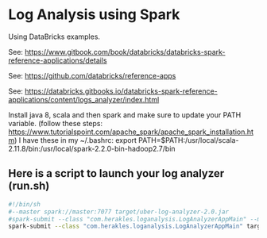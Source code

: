 # Log Analysis using Spark

Using DataBricks examples.

See: https://www.gitbook.com/book/databricks/databricks-spark-reference-applications/details

See: https://github.com/databricks/reference-apps

See: https://databricks.gitbooks.io/databricks-spark-reference-applications/content/logs_analyzer/index.html

Install java 8, scala and then spark and make sure to update your PATH variable. (follow these steps: https://www.tutorialspoint.com/apache_spark/apache_spark_installation.htm)
I have these in my ~/.bashrc:
export PATH=$PATH:/usr/local/scala-2.11.8/bin:/usr/local/spark-2.2.0-bin-hadoop2.7/bin

## Here is a script to launch your log analyzer (run.sh)
``` bash
#!/bin/sh
#--master spark://master:7077 target/uber-log-analyzer-2.0.jar
#spark-submit --class "com.herakles.loganalysis.LogAnalyzerAppMain" --master spark://127.0.0.1:7077 target/LogAnalyzer-LogAnalysis-0.0.1-SNAPSHOT.jar --logs-directory /tmp/logs --output-html-file /tmp/log_stats.html --window-length 30 --slide-interval 5 --checkpoint-directory /tmp/log-analyzer-streaming
spark-submit --class "com.herakles.loganalysis.LogAnalyzerAppMain" target/LogAnalyzer-LogAnalysis-0.0.1-SNAPSHOT.jar --logs-directory /tmp/logs --output-html-file /tmp/log_stats.html --window-length 30 --slide-interval 5 --checkpoint-directory /tmp/log-analyzer-streaming
```